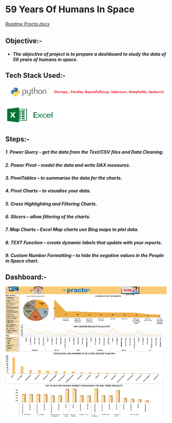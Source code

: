 # 59 Years Of Humans In Space
###### [Readme Practo.docx](https://github.com/gauraishwarya/Practo/files/11219630/Readme.Practo.docx)



## Objective:-
- ##### The objective of project is to prepare a dashboard to study the data of 59 years of humans in space.
## Tech Stack Used:-
![Techstack](https://github.com/gauraishwarya/Project-Images/blob/main/Practo.png?raw=true)
## Steps:-
##### 1. Power Query - get the data from the Text/CSV files and Data Cleaning. 
##### 2. Power Pivot – model the data and write DAX measures.
##### 3. PivotTables – to summarise the data for the charts.
##### 4. Pivot Charts – to visualise your data.
##### 5. Cross Highlighting and Filtering Charts.
##### 6. Slicers – allow filtering of the charts.
##### 7. Map Charts – Excel Map charts use Bing maps to plot data.
##### 8. TEXT Function – create dynamic labels that update with your reports.
##### 9. Custom Number Formatting – to hide the negative values in the People in Space chart.
## Dashboard:-
![image](https://github.com/gauraishwarya/Project-Images/blob/main/Practo%20dashboard%20image.png?raw=true)
